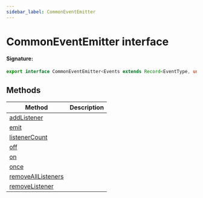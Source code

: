 ```yaml
---
sidebar_label: CommonEventEmitter
---
```


# CommonEventEmitter interface

#### Signature:

```typescript
export interface CommonEventEmitter<Events extends Record<EventType, unknown>>
```

## Methods

| Method                                                                     | Description |
| -------------------------------------------------------------------------- | ----------- |
| [addListener](./puppeteer.commoneventemitter.addlistener.md)               |             |
| [emit](./puppeteer.commoneventemitter.emit.md)                             |             |
| [listenerCount](./puppeteer.commoneventemitter.listenercount.md)           |             |
| [off](./puppeteer.commoneventemitter.off.md)                               |             |
| [on](./puppeteer.commoneventemitter.on.md)                                 |             |
| [once](./puppeteer.commoneventemitter.once.md)                             |             |
| [removeAllListeners](./puppeteer.commoneventemitter.removealllisteners.md) |             |
| [removeListener](./puppeteer.commoneventemitter.removelistener.md)         |             |
